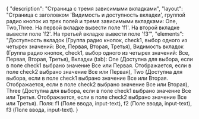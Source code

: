 {
"description": "Страница с тремя зависимыми вкладками",
"layout": "Страница с заголовком 'Видимость и доступность вкладки', группой радио кнопок из трех полей и тремя зависимыми вкладками: One, Two,Three. На первой вкладке вывести поле 'f1'. На второй вкладке вывести поле 'f2'. На третьей вкладке вывести поле 'f3'",
"elements": "Доступность вкладок (Группа радио кнопок, check1, выбор одного из четырех значений: Все, Первая, Вторая, Третья), 
Видимость вкладок (Группа радио кнопок, check1, выбор одного из четырех значений: Все, Первая, Вторая, Третья), 
Вкладки (tab): One (Доступна для выбора, если в поле check1 выбрано значение Все или Первая. Отображается, если в поле check2 выбрано значение Все или Первая), 
Two (Доступна для выбора, если в поле check1 выбрано значение Все или Вторая. Отображается, если в поле check2 выбрано значение Все или Вторая), 
Three (Доступна для выбора, если в поле check1 выбрано значение Все или Третья. Отображается, если в поле check2 выбрано значение Все или Третья). 
Поля: f1 (Поле ввода, input-text), f2 (Поле ввода, input-text), f3 (Поле ввода, input-text).
}